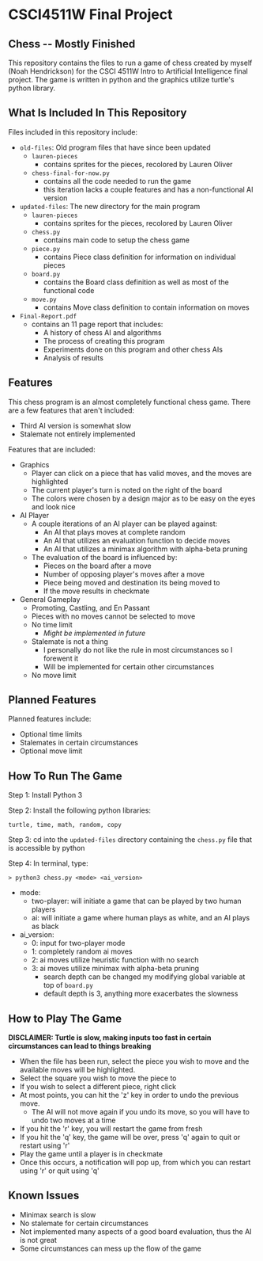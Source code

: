 # CSCI4511W Final Project

## Chess -- Mostly Finished

This repository contains the files to run a game of chess created by myself (Noah Hendrickson) for the CSCI 4511W Intro to Artificial Intelligence final project. The game is written in python and the graphics utilize turtle's python library. 

## What Is Included In This Repository

Files included in this repository include:

- `old-files`: Old program files that have since been updated
  - `lauren-pieces`
    - contains sprites for the pieces, recolored by Lauren Oliver
  - `chess-final-for-now.py`
    - contains all the code needed to run the game
    - this iteration lacks a couple features and has a non-functional AI version
- `updated-files`: The new directory for the main program
  - `lauren-pieces`
    - contains sprites for the pieces, recolored by Lauren Oliver
  - `chess.py`
    - contains main code to setup the chess game
  - `piece.py`
    - contains Piece class definition for information on individual pieces
  - `board.py`
    - contains the Board class definition as well as most of the functional code
  - `move.py`
    - contains Move class definition to contain information on moves
- `Final-Report.pdf`
  - contains an 11 page report that includes:
    - A history of chess AI and algorithms
    - The process of creating this program
    - Experiments done on this program and other chess AIs
    - Analysis of results

## Features

This chess program is an almost completely functional chess game. There are a few features that aren't included:

- Third AI version is somewhat slow
- Stalemate not entirely implemented

Features that are included:

- Graphics
  - Player can click on a piece that has valid moves, and the moves are highlighted
  - The current player's turn is noted on the right of the board
  - The colors were chosen by a design major as to be easy on the eyes and look nice
- AI Player
  - A couple iterations of an AI player can be played against:
    - An AI that plays moves at complete random
    - An AI that utilizes an evaluation function to decide moves
    - An AI that utilizes a minimax algorithm with alpha-beta pruning
  - The evaluation of the board is influenced by:
    - Pieces on the board after a move
    - Number of opposing player's moves after a move
    - Piece being moved and destination its being moved to
    - If the move results in checkmate
- General Gameplay
  - Promoting, Castling, and En Passant
  - Pieces with no moves cannot be selected to move
  - No time limit
    - *Might be implemented in future*
  - Stalemate is not a thing
    - I personally do not like the rule in most circumstances so I forewent it
    - Will be implemented for certain other circumstances
  - No move limit

## Planned Features

Planned features include:

- Optional time limits
- Stalemates in certain circumstances
- Optional move limit

## How To Run The Game

Step 1: Install Python 3

Step 2: Install the following python libraries:

`turtle, time, math, random, copy`

Step 3: cd into the `updated-files` directory containing the `chess.py` file that is accessible by python

Step 4: In terminal, type:

`> python3 chess.py <mode> <ai_version>`

- mode: 
  - two-player: will initiate a game that can be played by two human players
  - ai: will initiate a game where human plays as white, and an AI plays as black
- ai_version: 
  - 0: input for two-player mode
  - 1: completely random ai moves
  - 2: ai moves utilize heuristic function with no search
  - 3: ai moves utilize minimax with alpha-beta pruning
    - search depth can be changed my modifying global variable at top of `board.py`
    - default depth is 3, anything more exacerbates the slowness

## How to Play The Game

**DISCLAIMER: Turtle is slow, making inputs too fast in certain circumstances can lead to things breaking**

- When the file has been run, select the piece you wish to move and the available moves will be highlighted. 
- Select the square you wish to move the piece to
- If you wish to select a different piece, right click
- At most points, you can hit the 'z' key in order to undo the previous move. 
  - The AI will not move again if you undo its move, so you will have to undo two moves at a time
- If you hit the 'r' key, you will restart the game from fresh
- If you hit the 'q' key, the game will be over, press 'q' again to quit or restart using 'r'
- Play the game until a player is in checkmate
- Once this occurs, a notification will pop up, from which you can restart using 'r' or quit using 'q'

## Known Issues

- Minimax search is slow
- No stalemate for certain circumstances
- Not implemented many aspects of a good board evaluation, thus the AI is not great
- Some circumstances can mess up the flow of the game


